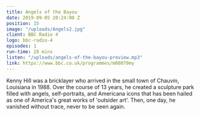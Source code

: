 ```yaml
---
title: Angels of the Bayou
date: 2019-09-05 20:24:00 Z
position: 15
image: "/uploads/Angels2.jpg"
client: BBC Radio 4
logo: bbc-radio-4
episodes: 1
run-time: 28 mins
listen: "/uploads/angels-of-the-bayou-preview.mp3"
link: https://www.bbc.co.uk/programmes/m00070my
---
```


Kenny Hill was a bricklayer who arrived in the small town of Chauvin, Louisiana in 1988. Over the course of 13 years, he created a sculpture park filled with angels, self-portraits, and Americana icons that has been hailed as one of America's great works of 'outsider art'. Then, one day, he vanished without trace, never to be seen again.